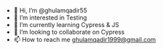 - 👋 Hi, I’m @ghulamqadir55
- 👀 I’m interested in Testing
- 🌱 I’m currently learning Cypress & JS
- 💞️ I’m looking to collaborate on Cypress
- 📫 How to reach me ghulamqadir1999@gmail.com

<!---
ghulamqadir55/ghulamqadir55 is a ✨ special ✨ repository because its `README.md` (this file) appears on your GitHub profile.
You can click the Preview link to take a look at your changes.
--->
